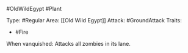 #OldWildEgypt #Plant 

Type: #Regular 
Area: [[Old Wild Egypt]]
Attack: #GroundAttack 
Traits:
- #Fire

When vanquished: Attacks all zombies in its lane.